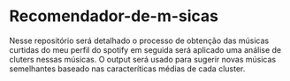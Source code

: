 # Recomendador-de-m-sicas
Nesse repositório será detalhado o processo de obtenção das músicas curtidas do meu perfil do spotify em seguida será aplicado uma análise de cluters nessas músicas. O output será usado para sugerir novas músicas semelhantes baseado nas caracteríticas médias de cada cluster.
